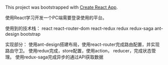 This project was bootstrapped with [Create React App](https://github.com/facebook/create-react-app).

使用React学习开发一个PC端需要登录使用的平台。


使用到的技术栈：
react
react-router-dom
react-redux redux
redux-saga
ant-design
bootstrap

实现部分：
使用ant-design搭建布局，使用react-router完成路由配置，并实现路由守卫。
使用redux完成，store配置，使用action， reducer，完成状态管理。
使用redux-saga完成异步的通过API获取数据
